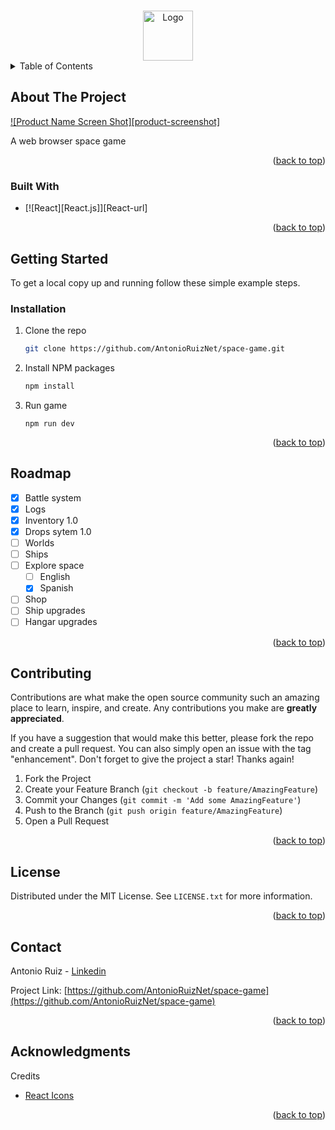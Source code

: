 <a name="readme-top"></a>

<!-- PROJECT LOGO -->
<br />
<div align="center">
    <img src="images/preview.jpg" alt="Logo" width="80" height="80">
</div>

<!-- TABLE OF CONTENTS -->
<details>
  <summary>Table of Contents</summary>
  <ol>
    <li>
      <a href="#about-the-project">About The Project</a>
      <ul>
        <li><a href="#built-with">Built With</a></li>
      </ul>
    </li>
    <li>
      <a href="#getting-started">Getting Started</a>
      <ul>
        <li><a href="#installation">Installation</a></li>
      </ul>
    </li>
    <li><a href="#roadmap">Roadmap</a></li>
    <li><a href="#contributing">Contributing</a></li>
    <li><a href="#license">License</a></li>
    <li><a href="#contact">Contact</a></li>
    <li><a href="#acknowledgments">Acknowledgments</a></li>
  </ol>
</details>

<!-- ABOUT THE PROJECT -->

## About The Project

[![Product Name Screen Shot][product-screenshot]](https://example.com)

A web browser space game

<p align="right">(<a href="#readme-top">back to top</a>)</p>

### Built With

- [![React][React.js]][React-url]

<p align="right">(<a href="#readme-top">back to top</a>)</p>

<!-- GETTING STARTED -->

## Getting Started

To get a local copy up and running follow these simple example steps.

### Installation

1. Clone the repo
   ```sh
   git clone https://github.com/AntonioRuizNet/space-game.git
   ```
2. Install NPM packages
   ```sh
   npm install
   ```
3. Run game
   ```
   npm run dev
   ```

<p align="right">(<a href="#readme-top">back to top</a>)</p>

<!-- ROADMAP -->

## Roadmap

- [x] Battle system
- [x] Logs
- [x] Inventory 1.0
- [x] Drops sytem 1.0
- [ ] Worlds
- [ ] Ships
- [ ] Explore space
  - [ ] English
  - [x] Spanish
- [ ] Shop
- [ ] Ship upgrades
- [ ] Hangar upgrades

<p align="right">(<a href="#readme-top">back to top</a>)</p>

<!-- CONTRIBUTING -->

## Contributing

Contributions are what make the open source community such an amazing place to learn, inspire, and create. Any contributions you make are **greatly appreciated**.

If you have a suggestion that would make this better, please fork the repo and create a pull request. You can also simply open an issue with the tag "enhancement".
Don't forget to give the project a star! Thanks again!

1. Fork the Project
2. Create your Feature Branch (`git checkout -b feature/AmazingFeature`)
3. Commit your Changes (`git commit -m 'Add some AmazingFeature'`)
4. Push to the Branch (`git push origin feature/AmazingFeature`)
5. Open a Pull Request

<p align="right">(<a href="#readme-top">back to top</a>)</p>

<!-- LICENSE -->

## License

Distributed under the MIT License. See `LICENSE.txt` for more information.

<p align="right">(<a href="#readme-top">back to top</a>)</p>

<!-- CONTACT -->

## Contact

Antonio Ruiz - [Linkedin](https://www.linkedin.com/in/antonio-ruiz-ruiz/)

Project Link: [https://github.com/AntonioRuizNet/space-game](https://github.com/AntonioRuizNet/space-game)

<p align="right">(<a href="#readme-top">back to top</a>)</p>

<!-- ACKNOWLEDGMENTS -->

## Acknowledgments

Credits

- [React Icons](https://react-icons.github.io/react-icons/)

<p align="right">(<a href="#readme-top">back to top</a>)</p>
